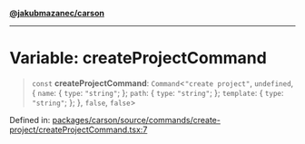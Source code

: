 [**@jakubmazanec/carson**](../README.md)

---

# Variable: createProjectCommand

> `const` **createProjectCommand**: `Command`\<`"create project"`, `undefined`, \{ `name`: \{
> `type`: `"string"`; \}; `path`: \{ `type`: `"string"`; \}; `template`: \{ `type`: `"string"`; \};
> \}, `false`, `false`\>

Defined in:
[packages/carson/source/commands/create-project/createProjectCommand.tsx:7](https://github.com/jakubmazanec/tools/blob/a9ba87d349a220bbed24d161794f90a6ba6009e5/packages/carson/source/commands/create-project/createProjectCommand.tsx#L7)
